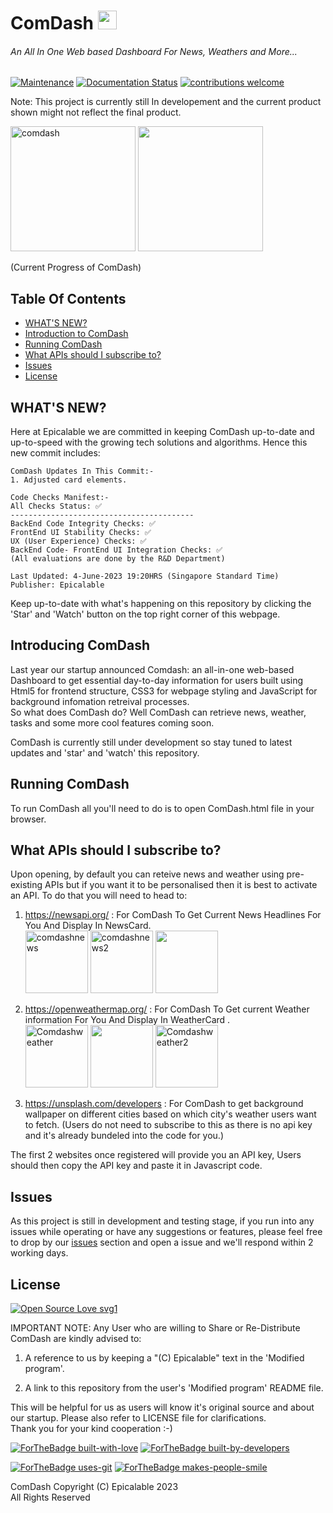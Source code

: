 # ComDash <img width ="30" height="30" src="https://user-images.githubusercontent.com/69076784/236990283-83859a95-c9fa-4d2a-8729-4afb3900789d.png">

###### An All In One Web based Dashboard For News, Weathers and More...

[![Maintenance](https://img.shields.io/badge/Maintained%3F-yes-green.svg)](https://github.com/Epicalable/ComDash) [![Documentation Status](https://readthedocs.org/projects/ansicolortags/badge/?version=latest)](https://github.com/Epicalable/ComDash) [![contributions welcome](https://img.shields.io/badge/contributions-welcome-brightgreen.svg?style=flat)](https://github.com/Epicalable/ComDash/issues)

Note: This project is currently still In developement and the current product shown might not reflect the final product.

<img width="200" alt="comdash" src="https://github.com/Epicalable/ComDash/assets/69076784/9168116f-8730-45b3-acda-0161788406a4"> <img width="200" src="https://github.com/Epicalable/ComDash/assets/69076784/852195c5-8151-440b-bbd5-0517a3d4055c">

(Current Progress of ComDash)


## Table Of Contents
- [WHAT'S NEW?](#whats-new)
- [Introduction to ComDash](#introduction-to-comdash)
- [Running ComDash](#running-comdash)
- [What APIs should I subscribe to?](#what-apis-should-i-subscribe-to)
- [Issues](#issues)
- [License](#license)


## WHAT'S NEW?
Here at Epicalable we are committed in keeping ComDash up-to-date and up-to-speed with the growing tech solutions and algorithms. Hence this new commit includes:
```
ComDash Updates In This Commit:-
1. Adjusted card elements.

Code Checks Manifest:-
All Checks Status: ✅
-----------------------------------------
BackEnd Code Integrity Checks: ✅
FrontEnd UI Stability Checks: ✅
UX (User Experience) Checks: ✅
BackEnd Code- FrontEnd UI Integration Checks: ✅
(All evaluations are done by the R&D Department)

Last Updated: 4-June-2023 19:20HRS (Singapore Standard Time)
Publisher: Epicalable
```
Keep up-to-date with what's happening on this repository by clicking the 'Star' and 'Watch' button on the top right corner of this webpage.


## Introducing ComDash
Last year our startup announced Comdash: an all-in-one web-based Dashboard to get essential day-to-day information for users built using Html5 for frontend structure, CSS3 for webpage styling and JavaScript for background infomation retreival processes.  
So what does ComDash do? Well ComDash can retrieve news, weather, tasks and some more cool features coming soon.

ComDash is currently still under development so stay tuned to latest updates and 'star' and 'watch' this repository. 


## Running ComDash
To run ComDash all you'll need to do is to open ComDash.html file in your browser.


## What APIs should I subscribe to?
Upon opening, by default you can reteive news and weather using pre-existing APIs but if you want it to be personalised then it is best to activate an API. To do that you will need to head to:

1. https://newsapi.org/ : For ComDash To Get Current News Headlines For You And Display In NewsCard.  
    <img width="100" alt="comdashnews" src="https://github.com/Epicalable/ComDash/assets/69076784/9cbec174-362a-4cd2-a98f-45af3ba8377e"> <img width="100" alt="comdashnews2" src="https://github.com/Epicalable/ComDash/assets/69076784/4d300954-183f-40f2-870d-7f31b064e133"> <img width="100" src="https://github.com/Epicalable/ComDash/assets/69076784/d45e9969-0e75-4c96-9fb1-5810ffac05c1">

2. https://openweathermap.org/ : For ComDash To Get current Weather information For You And Display In WeatherCard .  
   <img width="100" alt="Comdashweather" src="https://github.com/Epicalable/ComDash/assets/69076784/c134bb20-19c2-439d-ba04-760d91dd1b83"> <img width="100" src="https://github.com/Epicalable/ComDash/assets/69076784/df16fe90-1e3f-4afe-bf58-b28457c1da18"> <img width="100" alt="Comdashweather2" src="https://github.com/Epicalable/ComDash/assets/69076784/394b2768-b9a8-4f6b-b358-8f614574fcc3">

3. https://unsplash.com/developers : For ComDash to get background wallpaper on different cities based on which city's weather users want to fetch. (Users do not need to subscribe to this as there is no api key and it's already bundeled into the code for you.)

The first 2 websites once registered will provide you an API key, Users should then copy the API key and paste it in Javascript code.


## Issues
As this project is still in development and testing stage, if you run into any issues while operating or have any suggestions or features, please feel free to drop by our [issues](https://github.com/Epicalable/ComDash/issues) section and open a issue and we'll respond within 2 working days.


## License
[![Open Source Love svg1](https://badges.frapsoft.com/os/v1/open-source.svg?v=103)](https://github.com/Epicalable/)  

IMPORTANT NOTE: Any User who are willing to Share or Re-Distribute ComDash are kindly advised to:

1. A reference to us by keeping a "(C) Epicalable" text in the 'Modified program'.

2. A link to this repository from the user's 'Modified program' README file. 

This will be helpful for us as users will know it's original source and about our startup.
Please also refer to LICENSE file for clarifications.  
Thank you for your kind cooperation :-)

[![ForTheBadge built-with-love](http://ForTheBadge.com/images/badges/built-with-love.svg)](https://github.com/Epicalable/)
[![ForTheBadge built-by-developers](http://ForTheBadge.com/images/badges/built-by-developers.svg)](https://github.com/MahaMohan/)

[![ForTheBadge uses-git](http://ForTheBadge.com/images/badges/uses-git.svg)](https://GitHub.com/) 
[![ForTheBadge makes-people-smile](http://ForTheBadge.com/images/badges/makes-people-smile.svg)](https://github.com/Epicalable/)

ComDash Copyright (C) Epicalable 2023  
All Rights Reserved